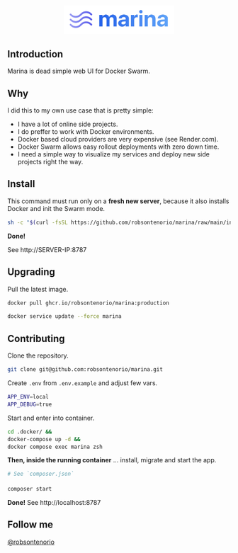 <p align="center"><img width="250" src="public/images/marina.png"></p>

## Introduction

Marina is dead simple web UI for Docker Swarm.

## Why

I did this to my own use case that is pretty simple:

- I have a lot of online side projects.
- I do preffer to work with Docker environments.
- Docker based cloud providers are very expensive (see Render.com).
- Docker Swarm allows easy rollout deployments with zero down time.
- I need a simple way to visualize my services and deploy new side projects right the way.

## Install

This command must run only on a **fresh new server**, because it also installs Docker and init the Swarm mode.

```bash
sh -c "$(curl -fsSL https://github.com/robsontenorio/marina/raw/main/install.sh)"
```

**Done!**

See http://SERVER-IP:8787

## Upgrading

Pull the latest image.

```bash
docker pull ghcr.io/robsontenorio/marina:production
```

```bash
docker service update --force marina
```

## Contributing

Clone the repository.

```bash
git clone git@github.com:robsontenorio/marina.git
```

Create `.env` from `.env.example` and adjust few vars.

```bash
APP_ENV=local
APP_DEBUG=true
```

Start and enter into container.

```bash
cd .docker/ &&
docker-compose up -d &&                  
docker compose exec marina zsh   
```

**Then, inside the running container** ... install, migrate and start the app.

```bash
# See `composer.json`

composer start
```

**Done!** See http://localhost:8787

## Follow me

[@robsontenorio](https://twitter.com/robsontenorio)
